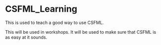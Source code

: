 # CSFML_Learning
This is used to teach a good way to use CSFML.

This will be used in workshops.
It will be used to make sure that CSFML is as easy at it sounds.
